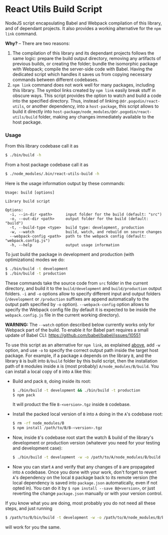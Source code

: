 # React Utils Build Script

NodeJS script encapsulating Babel and Webpack compilation of this library, and
of dependant projects. It also provides a working alternative for the `npm link`
command.

**Why?** &ndash; There are two reasons:
1.  The compilation of this library and its dependant projects follows the same
    logic: prepare the build output directory, removing any artifacts of previous
    builds, or creating the folder; bundle the isomorphic package with Webpack;
    compile the server-side code with Babel. Having the dedicated script which
    handles it saves us from copying necessary commands between different
    codebases.
2.  <a name="npm-link-issue"></a>
    `npm link` command does not work well for many packages, including this
    library. The symbol links created by `npm link` easily break stuff in
    obscure ways. This script provides the option to watch and build a code
    into the specified directory. Thus, instead of linking
    `@dr.pogodin/react-utils`, or another dependency, into a `host-package`,
    this script allows to build it directly into
    `host-package/node_modules/@dr.pogodin/react-utils/build` folder,
    making any changes immediately available to the host package.

### Usage

From this library codebase call it as
```bash
$ ./bin/build -h
```

From a host package codebase call it as
```bash
$ ./node_modules/.bin/react-utils-build -h
```

Here is the usage information output by these commands:
```
Usage: build [options]

Library build script

Options:
  -i, --in-dir <path>      input folder for the build (default: "src")
  -o, --out-dir <path>     output folder for the build (default: "build")
  -t, --build-type <type>  build type: development, production
  -w, --watch              build, watch, and rebuild on source changes
  --webpack-config <path>  path to the webpack config (default: "webpack.config.js")
  -h, --help               output usage information

```

To just build the package in development and production (with optimizations)
modes we do:
```bash
$ ./bin/build -t development
$ ./bin/build -t production
```

These commands take the source code from `src` folder in the current directory,
and build it to the `build/development` and `build/production` output folders.
`-i` and `-o` options allow to specify different input and output folders
(`/development` or `/production` suffixes are append automatically to
the output path specified by `-o` option). `--webpack-config` option allows
to specify the Webpack config file (by default it is expected to be inside
the `webpack.config.js` file in the current working directory).

**WARNING:** The `--watch` option described below currently works only for
Webpack part of the build. To enable it for Babel part requires a small update
of Babel CLI: https://github.com/babel/babel/issues/10551

To use this script as an alternative for `npm link`, as explained
[above](#npm-link-issue), add `-w` option, and use `-o` to specify
the correct output path inside the target host package. For example,
if a package `A` depends on the library `B`, and the library `B` is built
into `B/build` folder by this build script, then the installation path of
`B` modules inside `A` is (most probably) `A/node_modules/B/build`. You can
install a local copy of `B` into `A` like this:

- Build and pack `B`, doing inside its root:
  ```bash
  $ ./bin/build -t development && ./bin/build -t production
  $ npm pack
  ```
  It will product the file `B-<version>.tgz` inside `B` codebase.

- Install the packed local version of `B` into `A` doing in the `A`'s codebase
  root:
  ```bash
  $ rm -rf node_modules/B
  $ npm install /path/to/B/B-<version>.tgz
  ```

- Now, inside `B`'s codebase root start the watch & build of the library's
  development or production version (whatever you need for your testing and
  development case):
  ```bash
  $ ./bin/build -t development -w -o /path/to/A/node_modules/B/build
  ```

- Now you can start `A` and verify that any changes of `B` are propagated into
  `A` codebase. Once you done with your work, don't forget to revert `A`'s
  dependency on the local `B` package back to its remote version
  (the local dependency is saved into `package.json` automatically, even if
  not opted in). You can do it by `$ npm install --save B@<version>`, or
  just reverting the change `package.json` manually or with your version
  control.

If you know what you are doing, most probably you do not need all these steps,
and just running
```bash
$ /path/to/B/bin/build -t development -w -o /path/to/A/node_modules/B/build
```
will work for you the same.
